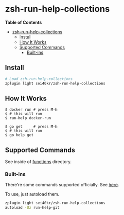 # zsh-run-help-collections

<!-- markdown-toc start - Don't edit this section. Run M-x markdown-toc-refresh-toc -->
**Table of Contents**

- [zsh-run-help-collections](#zsh-run-help-collections)
    - [Install](#install)
    - [How It Works](#how-it-works)
    - [Supported Commands](#supported-commands)
        - [Built-ins](#built-ins)

<!-- markdown-toc end -->

## Install

```sh
# Load zsh-run-help-collections
zplugin light sei40kr/zsh-run-help-collections
```

## How It Works

```
$ docker run # press M-h
$ # this will run
$ run-help docker-run

$ go get     # press M-h
$ # this will run
$ go help get
```

## Supported Commands

See inside of [functions](https://github.com/sei40kr/zsh-run-help-collections/tree/master/functions) directory.

### Built-ins

There're some commands supported officially.
See [here](https://github.com/zsh-users/zsh/tree/master/Functions/Misc).

To use, just autoload them.

```sh
zplugin light sei40kr/zsh-run-help-collections
autoload -Uz run-help-git
```
